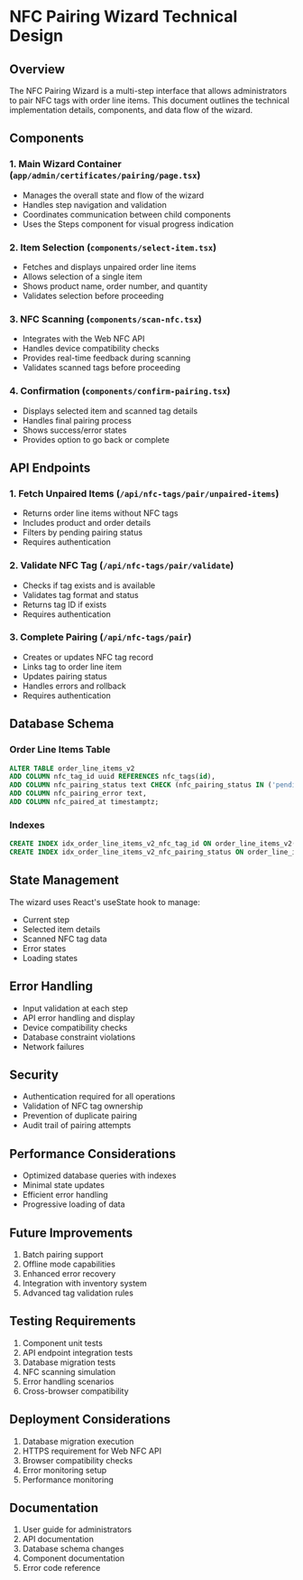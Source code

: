 # NFC Pairing Wizard Technical Design

## Overview
The NFC Pairing Wizard is a multi-step interface that allows administrators to pair NFC tags with order line items. This document outlines the technical implementation details, components, and data flow of the wizard.

## Components

### 1. Main Wizard Container (`app/admin/certificates/pairing/page.tsx`)
- Manages the overall state and flow of the wizard
- Handles step navigation and validation
- Coordinates communication between child components
- Uses the Steps component for visual progress indication

### 2. Item Selection (`components/select-item.tsx`)
- Fetches and displays unpaired order line items
- Allows selection of a single item
- Shows product name, order number, and quantity
- Validates selection before proceeding

### 3. NFC Scanning (`components/scan-nfc.tsx`)
- Integrates with the Web NFC API
- Handles device compatibility checks
- Provides real-time feedback during scanning
- Validates scanned tags before proceeding

### 4. Confirmation (`components/confirm-pairing.tsx`)
- Displays selected item and scanned tag details
- Handles final pairing process
- Shows success/error states
- Provides option to go back or complete

## API Endpoints

### 1. Fetch Unpaired Items (`/api/nfc-tags/pair/unpaired-items`)
- Returns order line items without NFC tags
- Includes product and order details
- Filters by pending pairing status
- Requires authentication

### 2. Validate NFC Tag (`/api/nfc-tags/pair/validate`)
- Checks if tag exists and is available
- Validates tag format and status
- Returns tag ID if exists
- Requires authentication

### 3. Complete Pairing (`/api/nfc-tags/pair`)
- Creates or updates NFC tag record
- Links tag to order line item
- Updates pairing status
- Handles errors and rollback
- Requires authentication

## Database Schema

### Order Line Items Table
```sql
ALTER TABLE order_line_items_v2
ADD COLUMN nfc_tag_id uuid REFERENCES nfc_tags(id),
ADD COLUMN nfc_pairing_status text CHECK (nfc_pairing_status IN ('pending', 'paired', 'failed')) DEFAULT 'pending',
ADD COLUMN nfc_pairing_error text,
ADD COLUMN nfc_paired_at timestamptz;
```

### Indexes
```sql
CREATE INDEX idx_order_line_items_v2_nfc_tag_id ON order_line_items_v2(nfc_tag_id);
CREATE INDEX idx_order_line_items_v2_nfc_pairing_status ON order_line_items_v2(nfc_pairing_status);
```

## State Management
The wizard uses React's useState hook to manage:
- Current step
- Selected item details
- Scanned NFC tag data
- Error states
- Loading states

## Error Handling
- Input validation at each step
- API error handling and display
- Device compatibility checks
- Database constraint violations
- Network failures

## Security
- Authentication required for all operations
- Validation of NFC tag ownership
- Prevention of duplicate pairing
- Audit trail of pairing attempts

## Performance Considerations
- Optimized database queries with indexes
- Minimal state updates
- Efficient error handling
- Progressive loading of data

## Future Improvements
1. Batch pairing support
2. Offline mode capabilities
3. Enhanced error recovery
4. Integration with inventory system
5. Advanced tag validation rules

## Testing Requirements
1. Component unit tests
2. API endpoint integration tests
3. Database migration tests
4. NFC scanning simulation
5. Error handling scenarios
6. Cross-browser compatibility

## Deployment Considerations
1. Database migration execution
2. HTTPS requirement for Web NFC API
3. Browser compatibility checks
4. Error monitoring setup
5. Performance monitoring

## Documentation
1. User guide for administrators
2. API documentation
3. Database schema changes
4. Component documentation
5. Error code reference 